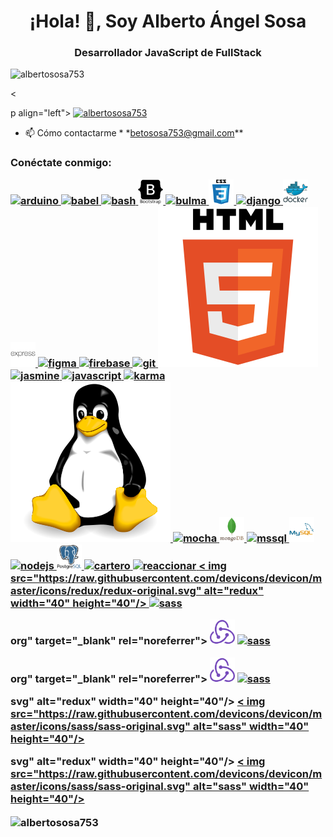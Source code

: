 <h1 align="center">¡Hola! 👋, Soy Alberto Ángel Sosa</h1>
<h3 align="center">Desarrollador JavaScript de FullStack</h3>

<p align="left"> <img src="https://komarev.com/ghpvc/?username =albertososa753&label=Perfil%20vistas&color=0e75b6&style=flat" alt="albertososa753" /> </p> <

p align="left"> <a href="https://github.com/ryo-ma/github-profile -trofeo"><img src="https://github-perfil-trofeo.vercel.app/?username=albertososa753" alt="albertososa753" /></a> </p>

- 📫 Cómo contactarme \* \*betososa753@gmail.com**

<h3 align="left">Conéctate conmigo:

<p align="left"> <a href="https://www.arduino.cc/" target="_blank" rel="noreferrer"> <img src="https://cdn.worldvectorlogo.com/ logos/arduino-1.svg" alt="arduino" width="40" height="40"/> </a> <a href="https://babeljs.io/" target="_blank" rel= "noreferrer"> <img src="https://www.vectorlogo.zone/logos/babeljs/babeljs-icon.svg" alt="babel" width="40" height="40"/> </a> <a href="https://www.gnu.org/software/bash/" target="_blank" rel="noreferrer"> <img src="https://www.vectorlogo.zone/logos/gnu_bash/ gnu_bash-icono.svg" alt="bash" width="40" height="40"/> </a> <a href="https://getbootstrap.com" target="_blank" rel="noreferrer"> <img src ="https://raw.githubusercontent.com/devicons/devicon/master/icons/bootstrap/bootstrap-plain-wordmark.svg" alt="bootstrap" width="40" height="40"/> </a > <a href="https://bulma.io/" target="_blank" rel="noreferrer"> <img src="https://raw.githubusercontent.com/gilbarbara/logos/804dc257b59e144eaca5bc6ffd16949752c6f789/logos/bulma .svg" alt="bulma" width="40" height="40"/> </a> <a href="https://www.w3schools.com/css/" target="_blank" rel="noreferrer"> <img src="https://raw.githubusercontent.com/devicons/devicon/master/icons/css3/css3-original-wordmark.svg" alt ="css3" width="40" height="40"/> </a> <a href="https://www.djangoproject.com/" target="_blank" rel="noreferrer"> <img src ="https://cdn.worldvectorlogo.com/logos/django.svg" alt="django" width="40" height="40"/> </a> <a href="https://www. docker.com/" target="_blank" rel="noreferrer"> <img src="https://raw.githubusercontent.com/devicons/devicon/master/icons/docker/docker-original-wordmark.svg" alt="docker" width="40" height="40"/> </a> <a href="https://expressjs.com" target="_blank" rel="noreferrer"> <img src ="https://raw.githubusercontent.com/devicons/devicon/master/icons/express/express-original-wordmark.svg" alt="express" width="40" height="40"/> </a > <a href="https://www.figma.com/" target="_blank" rel="noreferrer"> <img src="https://www.vectorlogo.zone/logos/figma/figma-icon .svg" alt="figma" width="40" height="40"/> </a> <a href="https://firebase.google.com/" target="_blank" rel="noreferrer"> <img src="https://www.vectorlogo.zone/logos/firebase/firebase-icon.svg" alt="firebase" width="40" height ="40"/> </a> <a href="https://git-scm.com/" target="_blank" rel="noreferrer"> <img src="https://www.vectorlogo. zone/logos/git-scm/git-scm-icon.svg" alt="git" width="40" height="40"/> </a> <a href="https://www.w3. org/html/" target="_blank" rel="noreferrer"> <img src="https://raw.githubusercontent.com/devicons/devicon/master/icons/html5/html5-original-wordmark.svg" alt="html5" ancho="40" altura="40"/> </a> <a href="https://jasmine.github.io/" target="_blank" rel="noreferrer"> <img src="https://www.vectorlogo.zone/logos/jasmine/jasmine-icon.svg" alt="jasmine" width="40" height="40"/> </a> <a href= "https://developer.mozilla.org/en-US/docs/Web/JavaScript" target="_blank" rel="noreferrer"> <img src="https://raw.githubusercontent.com/devicons/devicon /master/icons/javascript/javascript-original.svg" alt="javascript" width="40" height="40"/> </a> <a href="https://karma-runner.github.io/latest/index.html" target="_blank" rel="noreferrer"> <img src="https://raw.githubusercontent.com/detain/svg-logos/780f25886640cef088af994181646db2f6b1a3f8/svg/karma.svg" alt= "karma" width="40" height="40"/> </a> <a href="https://www.linux.org/" target="_blank" rel="noreferrer"> <img src= "https://raw.githubusercontent.com/devicons/devicon/master/icons/linux/linux-original.svg" alt="linux" ancho="40" altura="40"/> </a> <a href="https://mochajs.org" target="_blank" rel="noreferrer"> <img src="https://www.vectorlogo.zone/logos/mochajs/mochajs-icon.svg" alt="mocha" width="40" height="40"/> </a> <a href="https://www.mongodb.com/" target="_blank" rel="noreferrer"> <img src="https://raw.githubusercontent.com/devicons/devicon/master/icons/mongodb/mongodb-original-wordmark.svg" alt="mongodb" width="40" height="40"/> </a> <a href="https://www.microsoft.com/en-us/sql-server" target="_blank" rel="noreferrer"> <img src="https://www.svgrepo .com/show/303229/microsoft-sql-server-logo.svg" alt="mssql" width="40" height="40"/> </a> <a href="https://www.mysql .com/" target="_blank" rel="noreferrer"> <img src="https://raw.githubusercontent.com/devicons/devicon/master/icons/mysql/mysql-original-wordmark.svg" alt=" mysql" width="40" height="40"/> </a> <a href="https://nodejs.org" target="_blank" rel="noreferrer"> <img src="https:/ /raw.githubusercontent.com/devicons/devicon/master/icons/nodejs/nodejs-original-wordmark.svg" alt="nodejs" width="40" height="40"/> </a> <a href= "https://www.postgresql.org" target="_blank" rel="noreferrer"> <img src="https://raw.githubusercontent.com/devicons/devicon/master/icons/postgresql/postgresql-original-wordmark.svg" alt="postgresql" width="40" height="40"/> </a> <a href="https:// cartero.com" target="_blank" rel="noreferrer"> <img src="https://www.vectorlogo.zone/logos/getpostman/getpostman-icon.svg" alt="cartero" width="40" height="40"/> </a> <a href="https://reactjs.org/" target="_blank" rel="noreferrer"> <img src="https://raw.githubusercontent.com /devicons/devicon/master/icons/react/react-original-wordmark.svg" alt="reaccionar" ancho="40" altura="40"/> </a> <a href="https://redux.js.org" target="_blank" rel="noreferrer"> < img src="https://raw.githubusercontent.com/devicons/devicon/master/icons/redux/redux-original.svg" alt="redux" width="40" height="40"/> </a > <a href="https://sass-lang.com" target="_blank" rel="noreferrer"> <img src="https://raw.githubusercontent.com/devicons/devicon/master/icons/ sass/sass-original.svg" alt="sass" ancho="40" altura="40"/> </a> </p>org" target="_blank" rel="noreferrer"> <img src="https://raw.githubusercontent.com/devicons/devicon/master/icons/redux/redux-original.svg" alt="redux" ancho ="40" height="40"/> </a> <a href="https://sass-lang.com" target="_blank" rel="noreferrer"> <img src="https:// raw.githubusercontent.com/devicons/devicon/master/icons/sass/sass-original.svg" alt="sass" width="40" height="40"/> </a> </p>org" target="_blank" rel="noreferrer"> <img src="https://raw.githubusercontent.com/devicons/devicon/master/icons/redux/redux-original.svg" alt="redux" ancho ="40" height="40"/> </a> <a href="https://sass-lang.com" target="_blank" rel="noreferrer"> <img src="https:// raw.githubusercontent.com/devicons/devicon/master/icons/sass/sass-original.svg" alt="sass" width="40" height="40"/> </a> </p>svg" alt="redux" width="40" height="40"/> </a> <a href="https://sass-lang.com" target="_blank" rel="noreferrer"> < img src="https://raw.githubusercontent.com/devicons/devicon/master/icons/sass/sass-original.svg" alt="sass" width="40" height="40"/> </a > </p>svg" alt="redux" width="40" height="40"/> </a> <a href="https://sass-lang.com" target="_blank" rel="noreferrer"> < img src="https://raw.githubusercontent.com/devicons/devicon/master/icons/sass/sass-original.svg" alt="sass" width="40" height="40"/> </a > </p>

<p><img align="center" src="https://github-readme-streak-stats.herokuapp.com/?user=albertososa753&" alt="albertososa753" /></p>
